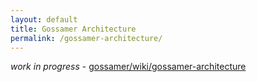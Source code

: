 ```yaml
---
layout: default
title: Gossamer Architecture
permalink: /gossamer-architecture/
---
```


_work in progress_ - [gossamer/wiki/gossamer-architecture](https://github.com/ChainSafe/gossamer/wiki/gossamer-architecture)
